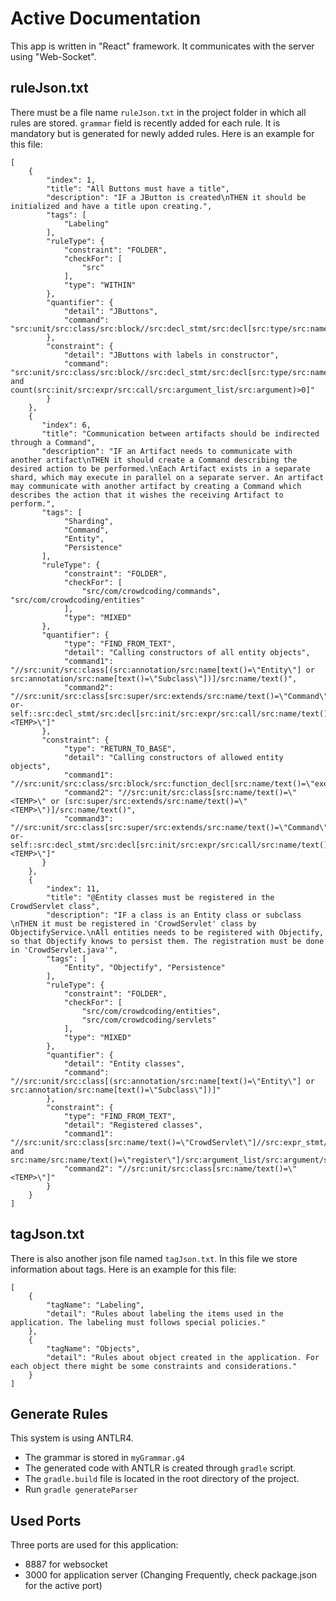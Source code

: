 # Active Documentation

This app is written in "React" framework.
It communicates with the server using "Web-Socket".


## ruleJson.txt

There must be a file name `ruleJson.txt` in the project folder in which all rules are stored. `grammar` field is recently added for each rule. 
It is mandatory but is generated for newly added rules. Here is an example for this file:

```
[
    {
        "index": 1,
        "title": "All Buttons must have a title",
        "description": "IF a JButton is created\nTHEN it should be initialized and have a title upon creating.",
        "tags": [
            "Labeling"
        ],
        "ruleType": {
            "constraint": "FOLDER",
            "checkFor": [
                "src"
            ],
            "type": "WITHIN"
        },
        "quantifier": {
            "detail": "JButtons",
            "command": "src:unit/src:class/src:block//src:decl_stmt/src:decl[src:type/src:name/text()=\"JButton\"]"
        },
        "constraint": {
            "detail": "JButtons with labels in constructor",
            "command": "src:unit/src:class/src:block//src:decl_stmt/src:decl[src:type/src:name/text()=\"JButton\" and count(src:init/src:expr/src:call/src:argument_list/src:argument)>0]"
        }
    },
    {
       "index": 6,
       "title": "Communication between artifacts should be indirected through a Command",
       "description": "IF an Artifact needs to communicate with another artifact\nTHEN it should create a Command describing the desired action to be performed.\nEach Artifact exists in a separate shard, which may execute in parallel on a separate server. An artifact may communicate with another artifact by creating a Command which describes the action that it wishes the receiving Artifact to perform.",
       "tags": [
            "Sharding",
            "Command",
            "Entity",
            "Persistence"
       ],
       "ruleType": {
            "constraint": "FOLDER",
            "checkFor": [
                "src/com/crowdcoding/commands", "src/com/crowdcoding/entities"
            ],
            "type": "MIXED"
       },
       "quantifier": {
            "type": "FIND_FROM_TEXT",
            "detail": "Calling constructors of all entity objects",
            "command1": "//src:unit/src:class[(src:annotation/src:name[text()=\"Entity\"] or src:annotation/src:name[text()=\"Subclass\"])]/src:name/text()",
            "command2": "//src:unit/src:class[src:super/src:extends/src:name/text()=\"Command\"]/src:block/src:class/src:block/descendant-or-self::src:decl_stmt/src:decl[src:init/src:expr/src:call/src:name/text()=\"<TEMP>\"]"
       },
       "constraint": {
            "type": "RETURN_TO_BASE",
            "detail": "Calling constructors of allowed entity objects",
            "command1": "//src:unit/src:class/src:block/src:function_decl[src:name/text()=\"execute\"]/src:parameter_list/src:parameter/src:decl/src:type/src:name[not(text()=\"String\")]/text()",
            "command2": "//src:unit/src:class[src:name/text()=\"<TEMP>\" or (src:super/src:extends/src:name/text()=\"<TEMP>\")]/src:name/text()",
            "command3": "//src:unit/src:class[src:super/src:extends/src:name/text()=\"Command\"]/src:block/src:class/src:block/descendant-or-self::src:decl_stmt/src:decl[src:init/src:expr/src:call/src:name/text()=\"<TEMP>\"]"
       }
    },
    {
        "index": 11,
        "title": "@Entity classes must be registered in the CrowdServlet class",
        "description": "IF a class is an Entity class or subclass \nTHEN it must be registered in 'CrowdServlet' class by ObjectifyService.\nAll entities needs to be registered with Objectify, so that Objectify knows to persist them. The registration must be done in 'CrowdServlet.java'",
        "tags": [
            "Entity", "Objectify", "Persistence"
        ],
        "ruleType": {
            "constraint": "FOLDER",
            "checkFor": [
                "src/com/crowdcoding/entities",
                "src/com/crowdcoding/servlets"
            ],
            "type": "MIXED"
        },
        "quantifier": {
            "detail": "Entity classes",
            "command": "//src:unit/src:class[(src:annotation/src:name[text()=\"Entity\"] or src:annotation/src:name[text()=\"Subclass\"])]"
        },
        "constraint": {
            "type": "FIND_FROM_TEXT",
            "detail": "Registered classes",
            "command1": "//src:unit/src:class[src:name/text()=\"CrowdServlet\"]//src:expr_stmt/src:expr/src:call[src:name/src:name/text()=\"ObjectifyService\" and src:name/src:name/text()=\"register\"]/src:argument_list/src:argument/src:expr/src:name/src:name[1]/text()",
            "command2": "//src:unit/src:class[src:name/text()=\"<TEMP>\"]"
        }
    }
]
```


## tagJson.txt

There is also another json file named `tagJson.txt`. In this file we store information about tags. Here is an example for this file:

```
[
    {
        "tagName": "Labeling",
        "detail": "Rules about labeling the items used in the application. The labeling must follows special policies."
    },
    {
        "tagName": "Objects",
        "detail": "Rules about object created in the application. For each object there might be some constraints and considerations."
    }
]
```

## Generate Rules

This system is using ANTLR4.

* The grammar is stored in `myGrammar.g4`
* The generated code with ANTLR is created through `gradle` script.
* The `gradle.build` file is located in the root directory of the project.
* Run `gradle generateParser`


## Used Ports

Three ports are used for this application:
* 8887 for websocket
* 3000 for application server (Changing Frequently, check package.json for the active port)

